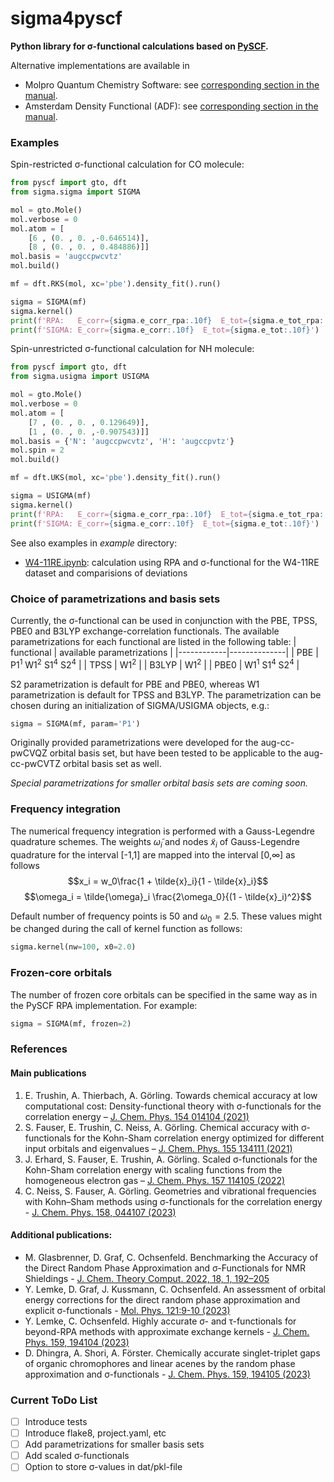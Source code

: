 # sigma4pyscf

**Python library for σ-functional calculations based on [PySCF](https://pyscf.org/).** 

Alternative implementations are available in
- Molpro Quantum Chemistry Software: see [corresponding section in the manual](https://www.molpro.net/manual/doku.php?id=kohn-sham_random-phase_approximation#rirpa_program).
- Amsterdam Density Functional (ADF): see [corresponding section in the manual](https://www.scm.com/doc/ADF/Input/Density_Functional.html#sigma-functional).

### Examples
Spin-restricted σ-functional calculation for CO molecule:
```python
from pyscf import gto, dft
from sigma.sigma import SIGMA

mol = gto.Mole()
mol.verbose = 0
mol.atom = [
    [6 , (0. , 0. ,-0.646514)],
    [8 , (0. , 0. , 0.484886)]]
mol.basis = 'augccpwcvtz'
mol.build()

mf = dft.RKS(mol, xc='pbe').density_fit().run()

sigma = SIGMA(mf)
sigma.kernel()
print(f'RPA:   E_corr={sigma.e_corr_rpa:.10f}  E_tot={sigma.e_tot_rpa:.10f}')
print(f'SIGMA: E_corr={sigma.e_corr:.10f}  E_tot={sigma.e_tot:.10f}')

```
Spin-unrestricted σ-functional calculation for NH molecule:
```python
from pyscf import gto, dft
from sigma.usigma import USIGMA

mol = gto.Mole()
mol.verbose = 0
mol.atom = [
    [7 , (0. , 0. , 0.129649)],
    [1 , (0. , 0. ,-0.907543)]]
mol.basis = {'N': 'augccpwcvtz', 'H': 'augccpvtz'}
mol.spin = 2
mol.build()

mf = dft.UKS(mol, xc='pbe').density_fit().run()

sigma = USIGMA(mf)
sigma.kernel()
print(f'RPA:   E_corr={sigma.e_corr_rpa:.10f}  E_tot={sigma.e_tot_rpa:.10f}')
print(f'SIGMA: E_corr={sigma.e_corr:.10f}  E_tot={sigma.e_tot:.10f}')
```
See also examples in *example* directory:
- [W4-11RE.ipynb](https://github.com/EgorTrushin/sigma4pyscf/blob/main/examples/W4-11RE/W4-11RE.ipynb): calculation using RPA and σ-functional for the W4-11RE dataset and comparisions of deviations

### Choice of parametrizations and basis sets
Currently, the σ-functional can be used in conjunction with the PBE, TPSS,  PBE0 and B3LYP exchange-correlation functionals. The available parametrizations for each functional are listed in the following table:
| functional | available parametrizations |
|------------|--------------|
| PBE        | P1<sup>1</sup> W1<sup>2</sup> S1<sup>4</sup> S2<sup>4</sup>  |
| TPSS       | W1<sup>2</sup> |
| B3LYP      | W1<sup>2</sup> |
| PBE0       | W1<sup>1</sup> S1<sup>4</sup> S2<sup>4</sup> |

S2 parametrization is default for PBE and PBE0, whereas W1 parametrization is default for TPSS and B3LYP. The parametrization can be chosen during an initialization of SIGMA/USIGMA objects, e.g.:
```python
sigma = SIGMA(mf, param='P1')
```
Originally provided parametrizations were developed for the aug-cc-pwCVQZ orbital basis set, but have been tested to be applicable to the aug-cc-pwCVTZ orbital basis set as well.

*Special parametrizations for smaller orbital basis sets are coming soon.*

### Frequency integration
The numerical frequency integration is performed with a Gauss-Legendre quadrature schemes. The weights $\tilde{\omega}_i$ and nodes $\tilde{x}_i$ of Gauss-Legendre quadrature for the interval [-1,1] are mapped into the interval [0,∞] as follows
$$x_i = w_0\frac{1 + \tilde{x}_i}{1 - \tilde{x}_i}$$
$$\omega_i = \tilde{\omega}_i \frac{2\omega_0}{(1 - \tilde{x}_i)^2}$$

Default number of frequency points is 50 and $\omega_0=2.5$. These values might be changed during the call of kernel function as follows:
```python
sigma.kernel(nw=100, x0=2.0)
```

### Frozen-core orbitals
The number of frozen core orbitals can be specified in the same way as in the PySCF RPA implementation. For example:
```python
sigma = SIGMA(mf, frozen=2)
```

### References
#### Main publications
1. E. Trushin, A. Thierbach, A. Görling. Towards chemical accuracy at low computational cost: Density-functional theory with σ-functionals for the correlation energy – [J. Chem. Phys. 154 014104 (2021)](https://doi.org/10.1063/5.0026849)
2. S. Fauser, E. Trushin, C. Neiss, A. Görling. Chemical accuracy with σ-functionals for the Kohn-Sham correlation energy optimized for different input orbitals and eigenvalues – [J. Chem. Phys. 155 134111 (2021)](https://doi.org/10.1063/5.0059641)
3. J. Erhard, S. Fauser, E. Trushin, A. Görling. Scaled σ-functionals for the Kohn-Sham correlation energy with scaling functions from the homogeneous electron gas – [J. Chem. Phys. 157 114105 (2022)](https://doi.org/10.1063/5.0101641)
4. C. Neiss, S. Fauser, A. Görling. Geometries and vibrational frequencies with Kohn–Sham methods using σ-functionals for the correlation energy - [J. Chem. Phys. 158, 044107 (2023)](https://doi.org/10.1063/5.0129524)
#### Additional publications:
- M. Glasbrenner, D. Graf, C. Ochsenfeld. Benchmarking the Accuracy of the Direct Random Phase Approximation and σ-Functionals for NMR Shieldings - [J. Chem. Theory Comput. 2022, 18, 1, 192–205](https://doi.org/10.1021/acs.jctc.1c00866)
- Y. Lemke, D. Graf, J. Kussmann, C. Ochsenfeld. An assessment of orbital energy corrections for the direct random phase approximation and explicit σ-functionals - [Mol. Phys. 121:9-10 (2023)](https://doi.org/10.1080/00268976.2022.2098862)
- Y. Lemke, C. Ochsenfeld. Highly accurate σ- and τ-functionals for beyond-RPA methods with approximate exchange kernels - [J. Chem. Phys. 159, 194104 (2023)](https://doi.org/10.1063/5.0173042)
- D. Dhingra, A. Shori, A. Förster. Chemically accurate singlet-triplet gaps of organic chromophores and linear acenes by the random phase approximation and σ-functionals - [J. Chem. Phys. 159, 194105 (2023)](https://doi.org/10.1063/5.0177528)

### Current ToDo List
- [ ] Introduce tests
- [ ] Introduce flake8, project.yaml, etc
- [ ] Add parametrizations for smaller basis sets
- [ ] Add scaled σ-functionals
- [ ] Option to store σ-values in dat/pkl-file
